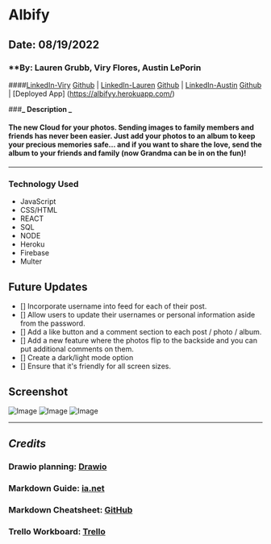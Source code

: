 # Albify

## Date: 08/19/2022

### \*\*By: Lauren Grubb, Viry Flores, Austin LePorin

####[LinkedIn-Viry](https://www.linkedin.com/in/viridianaflores) [Github](https://github.com/ViryF) | [LinkedIn-Lauren](https://www.linkedin.com/in/laurengrubb97/) [Github](https://github.com/LaurenEGrubb) | [LinkedIn-Austin](https://www.linkedin.com/in/austin-leporin/) [Github](https://github.com/aleporin) | [Deployed App] (https://albifyy.herokuapp.com/)

###**_ Description _**

#### The new Cloud for your photos. Sending images to family members and friends has never been easier. Just add your photos to an album to keep your precious memories safe... and if you want to share the love, send the album to your friends and family (now Grandma can be in on the fun)!

---

### Technology Used

- JavaScript
- CSS/HTML
- REACT
- SQL
- NODE
- Heroku
- Firebase
- Multer

## Future Updates

- [] Incorporate username into feed for each of their post. 
- [] Allow users to update their usernames or personal information aside from the password. 
- [] Add a like button and a comment section to each post / photo / album.
- [] Add a new feature where the photos flip to the backside and you can put additional comments on them. 
- [] Create a dark/light mode option
- [] Ensure that it's friendly for all screen sizes.

## Screenshot

![Image](https://files.slack.com/files-pri/T0351JZQ0-F03V2HRBV8Q/image.png)
![Image](https://files.slack.com/files-pri/T0351JZQ0-F03UCSV6BB4/image.png)
![Image](https://files.slack.com/files-pri/T0351JZQ0-F03U9TXGHL5/image.png)

***
## ***Credits***
### Drawio planning: [Drawio](https://app.diagrams.net/#G1-Kc_-fwQsMRW8VtKZyJdm2ivwEmiKJTM)
### Markdown Guide: [ia.net](https://ia.net/writer/support/general/markdown-guide)
### Markdown Cheatsheet: [GitHub](https://github.com/ViryF/u1_hw_markdown)
### Trello Workboard: [Trello](https://trello.com/invite/b/9IbMFhcP/04cd343f3534378e9e04949c9558d927/project-3-mern-application)